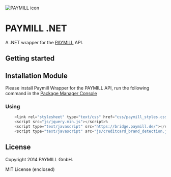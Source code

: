 
![PAYMILL icon](https://static.paymill.com/r/335f99eb3914d517bf392beb1adaf7cccef786b6/img/logo-download_Light.png)

# PAYMILL .NET

A .NET wrapper for the  [PAYMILL](https://www.paymill.com/) API.

## Getting started


## Installation Module

Please install Paymill Wrapper for the PAYMILL API, run the following command in the [Package Manager Console](http://docs.nuget.org/docs/start-here/using-the-package-manager-console)


### Using 

```cs
    <link rel="stylesheet" type="text/css" href="css/paymill_styles.css" /> 
    <script src="js/jquery.min.js"></script>%
    <script type="text/javascript" src="https://bridge.paymill.de/"></script>
    <script type="text/javascript" src="js/creditcard_brand_detection.js"></script>
```

## License

Copyright 2014 PAYMILL GmbH.

MIT License (enclosed)

